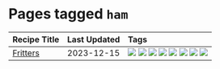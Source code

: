 # Pages tagged `ham`

|Recipe Title|Last Updated|Tags
|:---|:---|:---|
|[Fritters](../recipes/fritters.md)|2023-12-15|[![](https://img.shields.io/badge/tag-chicken-32613c)](../tags/chicken.md) [![](https://img.shields.io/badge/tag-dairy-062ab)](../tags/dairy.md) [![](https://img.shields.io/badge/tag-family-208450)](../tags/family.md) [![](https://img.shields.io/badge/tag-fried-e4f90)](../tags/fried.md) [![](https://img.shields.io/badge/tag-ham-659a8f)](../tags/ham.md) [![](https://img.shields.io/badge/tag-lamb-5d33f3)](../tags/lamb.md) [![](https://img.shields.io/badge/tag-leftovers-cb29b)](../tags/leftovers.md) [![](https://img.shields.io/badge/tag-vegetables-8ce73b)](../tags/vegetables.md)|